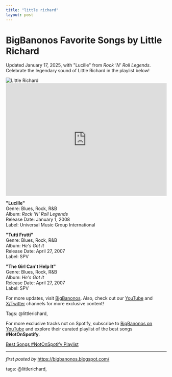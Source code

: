 ```yaml
---
title: "little richard"
layout: post
---
```

<!-- Title of the Post -->
<h1 >BigBanonos Favorite Songs by Little Richard</h1> <!-- Introductory Text -->
<p >Updated January 17, 2025, with "Lucille" from <em>Rock 'N' Roll Legends</em>. Celebrate the legendary sound of Little Richard in the playlist below!</p> <!-- Featured Image -->
<div > <img src="https://i.scdn.co/image/ab67616d00001e02d8c039e1c5ef91c7f04c5674" alt="Little Richard" />
</div> <!-- Spotify Embed -->
<div > <iframe src="https://open.spotify.com/embed/playlist/5f24auGGGjdWUcJn6PDejx?utm_source=generator" width="100%" height="352" frameborder="0" allowfullscreen="" allow="autoplay; clipboard-write; encrypted-media; fullscreen; picture-in-picture" loading="lazy"></iframe>
</div> <!-- Song Information -->
<div > <p><strong>"Lucille"</strong><br> Genre: Blues, Rock, R&B<br> Album: <em>Rock 'N' Roll Legends</em><br> Release Date: January 1, 2008<br> Label: Universal Music Group International</p> <p><strong>"Tutti Frutti"</strong><br> Genre: Blues, Rock, R&B<br> Album: <em>He's Got It</em><br> Release Date: April 27, 2007<br> Label: SPV</p> <p><strong>"The Girl Can't Help It"</strong><br> Genre: Blues, Rock, R&B<br> Album: <em>He's Got It</em><br> Release Date: April 27, 2007<br> Label: SPV</p>
</div> <!-- Footer Links -->
<div > <p>For more updates, visit <a href="https://bigbanonos.blogspot.com/" target="_blank">BigBanonos</a>. Also, check out our <a href="https://www.youtube.com/@BigBanonos" target="_blank">YouTube</a> and <a href="https://x.com/bigbanonos" target="_blank">X/Twitter</a> channels for more exclusive content!</p>
</div> <!-- Tags -->
<p >Tags: @littlerichard,</p>


<!--Subscribe and Playlist Links-->
<div>
    <p>For more exclusive tracks not on Spotify, subscribe to <a href="https://www.youtube.com/@BigBanonos" target="_blank">BigBanonos on YouTube</a> and explore their curated playlist of the best songs <strong>#NotOnSpotify</strong>.</p>
    <p><a href="https://www.youtube.com/playlist?list=PLtuNtuTatqI0kFahUCbtbfenC_ET5O_tr" target="_blank">Best Songs #NotOnSpotify Playlist<br /></a></p></div>

<hr />

<p><em>first posted by</em> <a href="https://bigbanonos.blogspot.com/" rel="noopener" target="_new">https://bigbanonos.blogspot.com/</a></p>

<p>tags: @littlerichard,</p>
